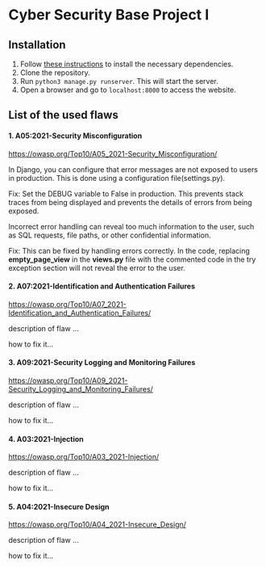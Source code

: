 # Cyber Security Base Project I

## Installation

1. Follow [these instructions](https://cybersecuritybase.mooc.fi/installation-guide) to install the necessary dependencies.
2. Clone the repository.
3. Run `python3 manage.py runserver`. This will start the server.
4. Open a browser and go to `localhost:8000` to access the website.

## List of the used flaws

#### 1. A05:2021-Security Misconfiguration

https://owasp.org/Top10/A05_2021-Security_Misconfiguration/

In Django, you can configure that error messages are not exposed to users in production. This is done using a configuration file(settings.py).

Fix: Set the DEBUG variable to False in production. This prevents stack traces from being displayed and prevents the details of errors from being exposed.

Incorrect error handling can reveal too much information to the user, such as SQL requests, file paths, or other confidential information.

Fix: This can be fixed by handling errors correctly. In the code, replacing **empty_page_view** in the **views.py** file with the commented code in the try exception section will not reveal the error to the user.

#### 2. A07:2021-Identification and Authentication Failures

https://owasp.org/Top10/A07_2021-Identification_and_Authentication_Failures/

description of flaw ...

how to fix it...

#### 3. A09:2021-Security Logging and Monitoring Failures

https://owasp.org/Top10/A09_2021-Security_Logging_and_Monitoring_Failures/

description of flaw ...

how to fix it...

#### 4. A03:2021-Injection

https://owasp.org/Top10/A03_2021-Injection/

description of flaw ...

how to fix it...

#### 5. A04:2021-Insecure Design

https://owasp.org/Top10/A04_2021-Insecure_Design/

description of flaw ...

how to fix it...
